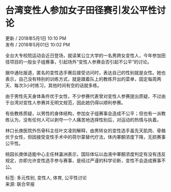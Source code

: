 # 台湾变性人参加女子田径赛引发公平性讨论

更新 / 2018年5月1日 10:10 PM  
发布 / 2018年5月01日 10:02 PM  

全台大专校院运动会近日登场，就读某公立大学的一名男跨女变性人，今年参加田径项目的一般女子组赛事，引起场外“变性人参赛会否引起不公平”的讨论。

据中通社报道，匿名的变性选手赛后接受访问时，表达自己的性别就是女性。她也表示，自己没有特别的训练方式，就是跟着队上的教练开出的菜单，固定每周两天、每次3小时练习，其他时间有空的话就多练。

由于男性先天身体条件优于女性，不少参赛代表曾对变性人参赛提出质疑，不过由于台湾对变性人参赛并无明文规范，因此她仍得以顺利参赛。

有些教练质疑，以男性的身体结构，参加女子组赛事会造成不公平；但也有一派教练认为，没有任何人可以剥夺一个人痛苦地选择性别后，对运动的热情与执着。

林口长庚医院外伤骨科主任叶文凌则解释，由男转女的变性选手虽先天肌肉、骨骼优于女性，但因接受变性手术中的荷尔蒙替代疗法，体内睪酮浓度下降，无损赛事公平性。

桃园长庚体适能中心主任林瀛洲表示，国际体坛以血液中睪酮浓度判定有没有违反规定，亦即允许变性选手参与赛事，是经过严谨的科学论断，变性不会造成赛事不公。

标签: 多元性别, 变性人, 体育, 公平性讨论  
来源: 联合早报  